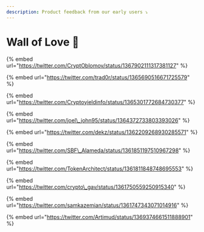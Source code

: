 ```yaml
---
description: Product feedback from our early users ⤵️
---
```


# Wall of Love 💌



{% embed url="https://twitter.com/CryptOblomov/status/1367902111317381127" %}



{% embed url="https://twitter.com/trad0r/status/1365690516671725579" %}

{% embed url="https://twitter.com/Cryptoyieldinfo/status/1365301772684730377" %}

{% embed url="https://twitter.com/joel\_john95/status/1364372733803393026" %}

{% embed url="https://twitter.com/dekz/status/1362209268930285571" %}

{% embed url="https://twitter.com/SBF\_Alameda/status/1361851197510967298" %}

{% embed url="https://twitter.com/TokenArchitect/status/1361811848748695553" %}

{% embed url="https://twitter.com/crypto\_gav/status/1361750559250915340" %}

{% embed url="https://twitter.com/samkazemian/status/1361747343071014916" %}

{% embed url="https://twitter.com/Artimud/status/1369374661511888901" %}





